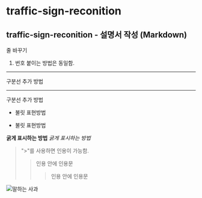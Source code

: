 # traffic-sign-reconition

## traffic-sign-reconition - 설명서 작성 (Markdown)

줄 바꾸기

1. 번호 붙이는 방법은 동일함.

--- 
구분선 추가 방법

*** 
구분선 추가 방법

+ 불릿 표현방법
- 불릿 표현방법

**굵게 표시하는 방법**
_굵게 표시하는 방법_

> ">"를 사용하면 인용이 가능함.
>> 인용 안에 인용문
>>> 인용 안에 인용문


![말하는 사과](two-apples-with-eyes-that-say-s-face_662214-133734.jpg)
